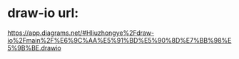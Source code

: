# draw-io url:
https://app.diagrams.net/#Hliuzhongye%2Fdraw-io%2Fmain%2F%E6%9C%AA%E5%91%BD%E5%90%8D%E7%BB%98%E5%9B%BE.drawio
